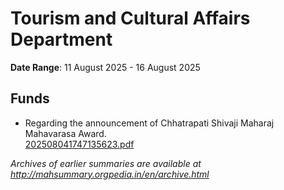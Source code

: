 # Tourism and Cultural Affairs Department

**Date Range**: 11 August 2025 - 16 August 2025


## Funds
- Regarding the announcement of Chhatrapati Shivaji Maharaj Mahavarasa Award.\
  [202508041747135623.pdf](https://gr.maharashtra.gov.in/Site/Upload/Government%20Resolutions/English/202508041747135623.pdf)


*Archives of earlier summaries are available at http://mahsummary.orgpedia.in/en/archive.html*